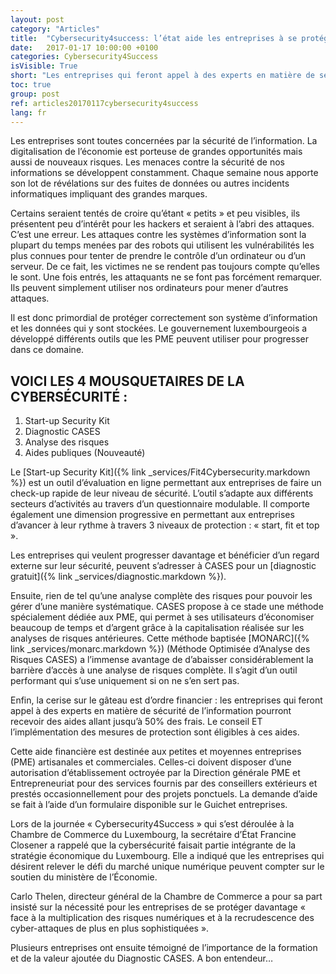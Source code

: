 ```yaml
---
layout: post
category: "Articles"
title:  "Cybersecurity4success: l’état aide les entreprises à se protéger"
date:   2017-01-17 10:00:00 +0100
categories: Cybersecurity4Success
isVisible: True
short: "Les entreprises qui feront appel à des experts en matière de sécurité de l’information pourront recevoir des aides allant jusqu’à 50% des frais."
toc: true
group: post
ref: articles20170117cybersecurity4success
lang: fr
---
```

Les entreprises sont toutes concernées par la sécurité de l’information. La digitalisation de l’économie est porteuse de grandes opportunités mais aussi de nouveaux risques. Les menaces contre la sécurité de nos informations se développent constamment. Chaque semaine nous apporte son lot de révélations sur des fuites de données ou autres incidents informatiques impliquant des grandes marques.

Certains seraient tentés de croire qu’étant « petits » et peu visibles, ils présentent peu d’intérêt pour les hackers et seraient à l’abri des attaques. C’est une erreur. Les attaques contre les systèmes d’information sont la plupart du temps menées par des robots qui utilisent les vulnérabilités les plus connues pour tenter de prendre le contrôle d’un ordinateur ou d’un serveur. De ce fait, les victimes ne se rendent pas toujours compte qu’elles le sont. Une fois entrés, les attaquants ne se font pas forcément remarquer. Ils peuvent simplement utiliser nos ordinateurs pour mener d’autres attaques.

Il est donc primordial de protéger correctement son système d’information et les données qui y sont stockées. Le gouvernement luxembourgeois a développé différents outils que les PME peuvent utiliser pour progresser dans ce domaine.

## VOICI LES 4 MOUSQUETAIRES DE LA CYBERSÉCURITÉ :
1. Start-up Security Kit
2. Diagnostic CASES
3. Analyse des risques
4. Aides publiques (Nouveauté)

Le [Start-up Security Kit]({% link _services/Fit4Cybersecurity.markdown %}) est un outil d’évaluation en ligne permettant aux entreprises de faire un check-up rapide de leur niveau de sécurité. L’outil s’adapte aux différents secteurs d’activités au travers d’un questionnaire modulable. Il comporte également une dimension progressive en permettant aux entreprises d’avancer à leur rythme à travers 3 niveaux de protection : « start, fit et top ».

Les entreprises qui veulent progresser davantage et bénéficier d’un regard externe sur leur sécurité, peuvent s’adresser à CASES pour un [diagnostic gratuit]({% link _services/diagnostic.markdown %}).

Ensuite, rien de tel qu’une analyse complète des risques pour pouvoir les gérer d’une manière systématique. CASES propose à ce stade une méthode spécialement dédiée aux PME, qui permet à ses utilisateurs d’économiser beaucoup de temps et d’argent grâce à la capitalisation réalisée sur les analyses de risques antérieures. Cette méthode baptisée [MONARC]({% link _services/monarc.markdown %}) (Méthode Optimisée d’Analyse des Risques CASES) a l’immense avantage de d’abaisser considérablement la barrière d’accès à une analyse de risques complète. Il s’agit d’un outil performant qui s’use uniquement si on ne s’en sert pas.

Enfin, la cerise sur le gâteau est d’ordre financier : les entreprises qui feront appel à des experts en matière de sécurité de l’information pourront recevoir des aides allant jusqu’à 50% des frais. Le conseil ET l’implémentation des mesures de protection sont éligibles à ces aides.

Cette aide financière est destinée aux petites et moyennes entreprises (PME) artisanales et commerciales. Celles-ci doivent disposer d’une autorisation d’établissement octroyée par la Direction générale PME et Entrepreneuriat pour des services fournis par des conseillers extérieurs et prestés occasionnellement pour des projets ponctuels. La demande d’aide se fait à l’aide d’un formulaire disponible sur le Guichet entreprises.

Lors de la journée « Cybersecurity4Success » qui s’est déroulée à la Chambre de Commerce du Luxembourg, la secrétaire d’État Francine Closener a rappelé que la cybersécurité faisait partie intégrante de la stratégie économique du Luxembourg. Elle a indiqué que les entreprises qui désirent relever le défi du marché unique numérique peuvent compter sur le soutien du ministère de l’Économie.

Carlo Thelen, directeur général de la Chambre de Commerce a pour sa part insisté sur la nécessité pour les entreprises de se protéger davantage « face à la multiplication des risques numériques et à la recrudescence des cyber-attaques de plus en plus sophistiquées ».

Plusieurs entreprises ont ensuite témoigné de l’importance de la formation et de la valeur ajoutée du Diagnostic CASES. A bon entendeur…
